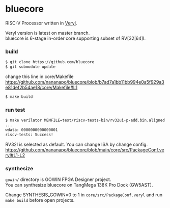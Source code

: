 # bluecore
RISC-V Processor written in [Veryl](https://github.com/veryl-lang/veryl).

Veryl version is latest on master branch.  
bluecore is 6-stage in-order core supporting subset of RV[32|64]I.

### build

```sh
$ git clone https://github.com/bluecore
$ git submodule update
```

change this line in core/Makefile
https://github.com/nananapo/bluecore/blob/b7ad7a1bb11bb994e0a5f929a3e81def2b54ae18/core/Makefile#L1

```sh
$ make build
```
### run test
```sh
$ make verilator MEMFILE=test/riscv-tests-bin/rv32ui-p-add.bin.aligned CYCLE=0
...
wdata: 0000000000000001
riscv-tests: Success!
```

RV32I is selected as default. You can change ISA by change config.
https://github.com/nananapo/bluecore/blob/main/core/src/PackageConf.veryl#L1-L2

### synthesize
```gowin/``` directory is GOWIN FPGA Designer project.  
You can synthesize bluecore on TangMega 138K Pro Dock (GW5AST).

Change SYNTHESIS_GOWIN=0 to 1 in ```core/src/PackageConf.veryl``` and run ```make build``` before open projects.
